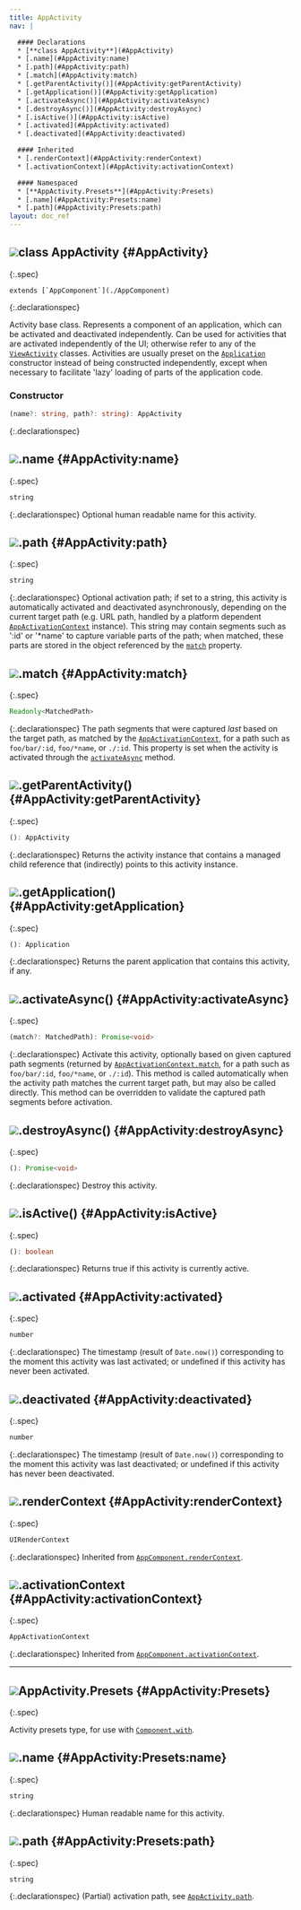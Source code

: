```yaml
---
title: AppActivity
nav: |

  #### Declarations
  * [**class AppActivity**](#AppActivity)
  * [.name](#AppActivity:name)
  * [.path](#AppActivity:path)
  * [.match](#AppActivity:match)
  * [.getParentActivity()](#AppActivity:getParentActivity)
  * [.getApplication()](#AppActivity:getApplication)
  * [.activateAsync()](#AppActivity:activateAsync)
  * [.destroyAsync()](#AppActivity:destroyAsync)
  * [.isActive()](#AppActivity:isActive)
  * [.activated](#AppActivity:activated)
  * [.deactivated](#AppActivity:deactivated)

  #### Inherited
  * [.renderContext](#AppActivity:renderContext)
  * [.activationContext](#AppActivity:activationContext)

  #### Namespaced
  * [**AppActivity.Presets**](#AppActivity:Presets)
  * [.name](#AppActivity:Presets:name)
  * [.path](#AppActivity:Presets:path)
layout: doc_ref
---
```


## ![](/assets/icons/spec-class.svg)class AppActivity {#AppActivity}
{:.spec}


<pre markdown="span"><code markdown="span">extends [`AppComponent`](./AppComponent)</code></pre>
{:.declarationspec}

Activity base class. Represents a component of an application, which can be activated and deactivated independently. Can be used for activities that are activated independently of the UI; otherwise refer to any of the [`ViewActivity`](./ViewActivity) classes. Activities are usually preset on the [`Application`](./Application) constructor instead of being constructed independently, except when necessary to facilitate 'lazy' loading of parts of the application code.

### Constructor
```typescript
(name?: string, path?: string): AppActivity
```
{:.declarationspec}



## ![](/assets/icons/spec-property.svg).name {#AppActivity:name}
{:.spec}

```typescript
string
```
{:.declarationspec}
Optional human readable name for this activity.



## ![](/assets/icons/spec-property.svg).path {#AppActivity:path}
{:.spec}

```typescript
string
```
{:.declarationspec}
Optional activation path; if set to a string, this activity is automatically activated and deactivated asynchronously, depending on the current target path (e.g. URL path, handled by a platform dependent [`AppActivationContext`](./AppActivationContext) instance). This string may contain segments such as ':id' or '*name' to capture variable parts of the path; when matched, these parts are stored in the object referenced by the [`match`](#AppActivity:match) property.



## ![](/assets/icons/spec-property.svg).match {#AppActivity:match}
{:.spec}

```typescript
Readonly<MatchedPath>
```
{:.declarationspec}
The path segments that were captured *last* based on the target path, as matched by the [`AppActivationContext`](./AppActivationContext), for a path such as `foo/bar/:id`, `foo/*name`, or `./:id`. This property is set when the activity is activated through the [`activateAsync`](#AppActivity:activateAsync) method.



## ![](/assets/icons/spec-method.svg).getParentActivity() {#AppActivity:getParentActivity}
{:.spec}

```typescript
(): AppActivity
```
{:.declarationspec}
Returns the activity instance that contains a managed child reference that (indirectly) points to this activity instance.



## ![](/assets/icons/spec-method.svg).getApplication() {#AppActivity:getApplication}
{:.spec}

```typescript
(): Application
```
{:.declarationspec}
Returns the parent application that contains this activity, if any.



## ![](/assets/icons/spec-method.svg).activateAsync() {#AppActivity:activateAsync}
{:.spec}

```typescript
(match?: MatchedPath): Promise<void>
```
{:.declarationspec}
Activate this activity, optionally based on given captured path segments (returned by [`AppActivationContext.match`](./AppActivationContext#AppActivationContext:match), for a path such as `foo/bar/:id`, `foo/*name`, or `./:id`). This method is called automatically when the activity path matches the current target path, but may also be called directly. This method can be overridden to validate the captured path segments before activation.



## ![](/assets/icons/spec-method.svg).destroyAsync() {#AppActivity:destroyAsync}
{:.spec}

```typescript
(): Promise<void>
```
{:.declarationspec}
Destroy this activity.



## ![](/assets/icons/spec-method.svg).isActive() {#AppActivity:isActive}
{:.spec}

```typescript
(): boolean
```
{:.declarationspec}
Returns true if this activity is currently active.



## ![](/assets/icons/spec-property.svg).activated {#AppActivity:activated}
{:.spec}

```typescript
number
```
{:.declarationspec}
The timestamp (result of `Date.now()`) corresponding to the moment this activity was last activated; or undefined if this activity has never been activated.



## ![](/assets/icons/spec-property.svg).deactivated {#AppActivity:deactivated}
{:.spec}

```typescript
number
```
{:.declarationspec}
The timestamp (result of `Date.now()`) corresponding to the moment this activity was last deactivated; or undefined if this activity has never been deactivated.



## ![](/assets/icons/spec-property.svg).renderContext {#AppActivity:renderContext}
{:.spec}

```typescript
UIRenderContext
```
{:.declarationspec}
Inherited from [`AppComponent.renderContext`](./AppComponent#AppComponent:renderContext).



## ![](/assets/icons/spec-property.svg).activationContext {#AppActivity:activationContext}
{:.spec}

```typescript
AppActivationContext
```
{:.declarationspec}
Inherited from [`AppComponent.activationContext`](./AppComponent#AppComponent:activationContext).





---

## ![](/assets/icons/spec-interface.svg)AppActivity.Presets {#AppActivity:Presets}
{:.spec}

Activity presets type, for use with [`Component.with`](./Component#Component:with).



## ![](/assets/icons/spec-property.svg).name {#AppActivity:Presets:name}
{:.spec}

```typescript
string
```
{:.declarationspec}
Human readable name for this activity.



## ![](/assets/icons/spec-property.svg).path {#AppActivity:Presets:path}
{:.spec}

```typescript
string
```
{:.declarationspec}
(Partial) activation path, see [`AppActivity.path`](./AppActivity#AppActivity:path).


